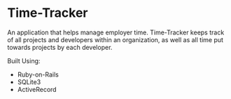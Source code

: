 # Time-Tracker

An application that helps manage employer time. Time-Tracker keeps track of all projects and developers within an organization, as well as all time put towards projects by each developer.

Built Using: 

* Ruby-on-Rails
* SQLite3
* ActiveRecord

